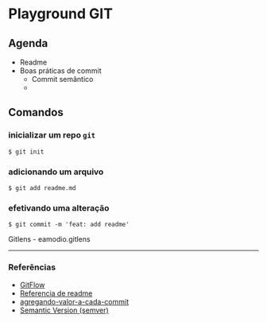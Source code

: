 Playground GIT
===

## Agenda
  - Readme
  - Boas práticas de commit
    - Commit semântico
    -

## Comandos


### inicializar um repo `git`
```shell
$ git init
```

### adicionando um arquivo
```shell
$ git add readme.md
```

### efetivando uma alteração
```shell
$ git commit -m 'feat: add readme'
```


Gitlens - eamodio.gitlens

----------------------------------------------
### Referências
  - [GitFlow](https://imasters.com.br/agile/fluxo-de-desenvolvimento-com-gitflow)
  - [Referencia de readme](https://medium.com/@meakaakka/a-beginners-guide-to-writing-a-kickass-readme-7ac01da88ab3)
  - [agregando-valor-a-cada-commit](https://medium.com/@eltonea/agregando-valor-a-cada-commit-4d1fbe119a30)
  - [Semantic Version (semver)](https://semver.org/)
